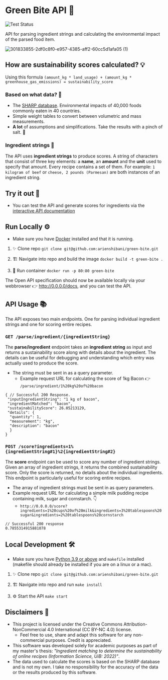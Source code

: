 # Green Bite API 🌱

![Test Status](https://github.com/arienshibani/green-bite/actions/workflows/run-tests.yml/badge.svg) 

API for parsing ingredient strings and calculating the environmental impact of the parsed food item. 

![301833855-2df0c8f0-e957-4385-aff2-60cc5d1afa05 (1)](https://github.com/user-attachments/assets/52077c6b-4fa7-475b-be08-0cc18453711d)

## How are sustainability scores calculated? 💡

Using this formula
`(amount_kg * land_usage) + (amount_kg * greenhouse_gas_emissions) = sustainability_score`

### Based on what data? 🤔

* The [SHARP database](https://www.sciencedirect.com/science/article/pii/S2352340919309722). Environmental impacts of 40,000 foods commonly eaten in 40 countries.
* Simple weight tables to convert between volumetric and mass measurements.
* __A lot__ of assumptions and simplifications. Take the results with a pinch of salt. 🧂

### Ingredient strings 🥕

The API uses __ingredient strings__ to produce scores. A string of characters that consist of three key elements: a __name__, an __amount__ and the __unit__ used to specify that amount. Every recipe contains a set of them. For example: `1 kilogram of beef` or `cheese, 2 pounds (Parmesan)` are both instances of an ingredient string.

## Try it out 🚀

- You can test the API and generate scores for ingredients via the [interactive API documentation](https://green-bite-production.up.railway.app/docs)

## Run Locally  ⚙️

* Make sure you have [Docker](https://www.docker.com/get-started) installed and that it is running.

1. ✨ Clone repo `git clone git@github.com:arienshibani/green-bite.git`

2. 🏗️ Navigate into repo and build the image `docker build -t green-bite .`

3. 🐋 Run container  `docker run -p 80:80 green-bite`

The Open API specification should now be available locally via your webbrowser 👉 <http://0.0.0.0/docs>, and you can test the API.

## API Usage 📚

The API exposes two main endpoints. One for parsing individual ingredient strings and one for scoring entire recipes.

### `GET /parse/ingredient/{ingredientString}`

The __parse/ingredient__ endpoint takes an __ingredient string__ as input and returns a sustainability score along with details about the ingredient. The details can be useful for debugging and understanding which entry was actually used to produce the score.

* The string must be sent in as a query parameter.
  * Example request URL for calculating the score of 1kg Bacon 👉 `/parse/ingredient/1%20kg%20of%20bacon`

```jsonc
{ // Successful 200 Response.
 "inputIngredientString": "1 kg of bacon",
 "ingredientMatched": "bacon",
 "sustainabilityScore": 26.05213129,
 "details": {
  "quantity": 1,
  "measurement": "kg",
  "description": "bacon"
  }
}
```

### `POST /score?ingredients=1%{ingredientString#1}%2{ingredientString#2}`

 The __score__ endpoint can be used to score any number of ingredient strings. Given an array of ingredient strings, it returns the combined sustainability score. Only the score is returned, no details about the individual ingredients. This endpoint is particularly useful for scoring entire recipes.

* The array of ingredient strings must be sent in as query parameters.
* Example request URL for calculating a simple milk pudding recipe containing milk, sugar and cornstarch. 👇
  * `http://0.0.0.0/score?ingredients=1%20cups%20of%20milk&ingredients=3%20tablespoons%20sugar&ingredients=2%20tablespoons%20cornstarch`

```jsonc
// Successful 200 response
0.7855314915881078
```

## Local Development 🛠️

* Make sure you have [Python 3.9 or above](https://www.python.org/downloads/) and `makefile` installed (makefile should already be installed if you are on a linux or a mac).

1. ✨ Clone repo `git clone git@github.com:arienshibani/green-bite.git`

2. 🏗️ Navigate into repo and run `make install`

3. ⚙️ Start the API `make start`

## Disclaimers 📜

* This project is licensed under the Creative Commons Attribution-NonCommercial 4.0 International (CC BY-NC 4.0) license.
  * Feel free to use, share and adapt this software for any non-commercial purposes. Credit is appreciated.
* This software was developed solely for academic purposes as part of my master's thesis: _"Ingredient matching to determine the sustainability of online recipes (Information Science, UiB: 2022)"_.
* The data used to calculate the scores is based on the SHARP database and is not my own. I take no responsibility for the accuracy of the data or the results produced by this software.
